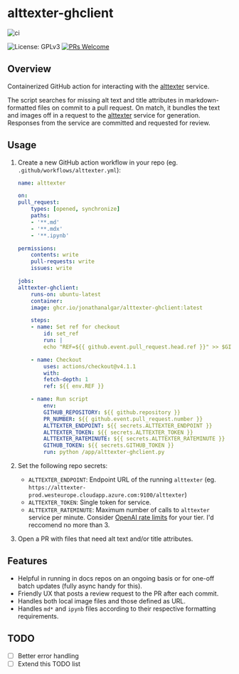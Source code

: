 # alttexter-ghclient

![ci](https://github.com/jonathanalgar/alttexter-ghclient/actions/workflows/build-docker.yml/badge.svg)

![License: GPLv3](https://img.shields.io/badge/license-GPLv3-blue) [![PRs Welcome](https://img.shields.io/badge/PRs-welcome-brightgreen.svg?style=flat-square)](https://makeapullrequest.com)

## Overview

Containerized GitHub action for interacting with the [alttexter](https://github.com/jonathanalgar/alttexter) service.

The script searches for missing alt text and title attributes in markdown-formatted files on commit to a pull request. On match, it bundles the text and images off in a request to the [alttexter](https://github.com/jonathanalgar/alttexter) service for generation. Responses from the service are committed and requested for review.

## Usage

1. Create a new GitHub action workflow in your repo (eg. `.github/workflows/alttexter.yml`):

    ```yaml
    name: alttexter

    on:
    pull_request:
        types: [opened, synchronize]
        paths:
        - '**.md'
        - '**.mdx'
        - '**.ipynb'

    permissions:
        contents: write
        pull-requests: write
        issues: write

    jobs:
    alttexter-ghclient:
        runs-on: ubuntu-latest
        container: 
        image: ghcr.io/jonathanalgar/alttexter-ghclient:latest

        steps:
        - name: Set ref for checkout
            id: set_ref
            run: |
            echo "REF=${{ github.event.pull_request.head.ref }}" >> $GITHUB_ENV

        - name: Checkout
            uses: actions/checkout@v4.1.1
            with:
            fetch-depth: 1
            ref: ${{ env.REF }}

        - name: Run script
            env:
            GITHUB_REPOSITORY: ${{ github.repository }}
            PR_NUMBER: ${{ github.event.pull_request.number }}
            ALTTEXTER_ENDPOINT: ${{ secrets.ALTTEXTER_ENDPOINT }}
            ALTTEXTER_TOKEN: ${{ secrets.ALTTEXTER_TOKEN }}
            ALTTEXTER_RATEMINUTE: ${{ secrets.ALTTEXTER_RATEMINUTE }}
            GITHUB_TOKEN: ${{ secrets.GITHUB_TOKEN }}
            run: python /app/alttexter-ghclient.py
    ```

1. Set the following repo secrets:

    * `ALTTEXTER_ENDPOINT`: Endpoint URL of the running `alttexter` (eg. `https://alttexter-prod.westeurope.cloudapp.azure.com:9100/alttexter`)
    * `ALTTEXTER_TOKEN`: Single token for service.
    * `ALTTEXTER_RATEMINUTE`: Maximum number of calls to `alttexter` service per minute. Consider [OpenAI rate limits](https://platform.openai.com/docs/guides/rate-limits) for your tier. I'd reccomend no more than 3.

1. Open a PR with files that need alt text and/or title attributes.

## Features

* Helpful in running in docs repos on an ongoing basis or for one-off batch updates (fully async handy for this).
* Friendly UX that posts a review request to the PR after each commit.
* Handles both local image files and those defined as URL.
* Handles `md*` and `ipynb` files according to their respective formatting requirements.

## TODO

- [ ] Better error handling
- [ ] Extend this TODO list